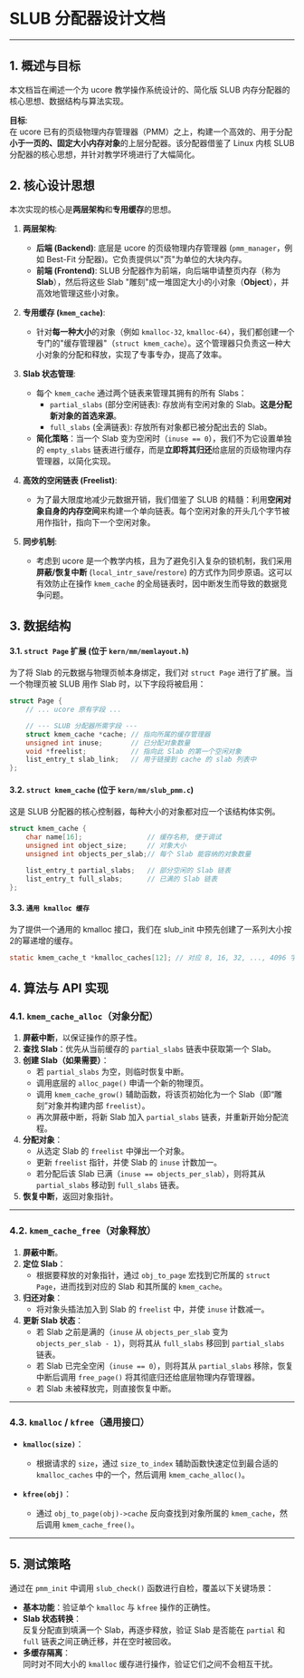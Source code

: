 #  SLUB 分配器设计文档


---

## 1. 概述与目标

本文档旨在阐述一个为 ucore 教学操作系统设计的、简化版 SLUB 内存分配器的核心思想、数据结构与算法实现。

**目标**:  
在 ucore 已有的页级物理内存管理器（PMM）之上，构建一个高效的、用于分配**小于一页的、固定大小内存对象**的上层分配器。该分配器借鉴了 Linux 内核 SLUB 分配器的核心思想，并针对教学环境进行了大幅简化。

## 2. 核心设计思想

本次实现的核心是**两层架构**和**专用缓存**的思想。

1.  **两层架构**:
    * **后端 (Backend)**: 底层是 ucore 的页级物理内存管理器 (`pmm_manager`，例如 Best-Fit 分配器)。它负责提供以"页"为单位的大块内存。
    * **前端 (Frontend)**: SLUB 分配器作为前端，向后端申请整页内存（称为 **Slab**），然后将这些 Slab "雕刻"成一堆固定大小的小对象（**Object**），并高效地管理这些小对象。

2.  **专用缓存 (`kmem_cache`)**:
    * 针对**每一种大小**的对象（例如 `kmalloc-32`, `kmalloc-64`），我们都创建一个专门的"缓存管理器"（`struct kmem_cache`）。这个管理器只负责这一种大小对象的分配和释放，实现了专事专办，提高了效率。

3.  **Slab 状态管理**:
    * 每个 `kmem_cache` 通过两个链表来管理其拥有的所有 Slabs：
        * `partial_slabs` (部分空闲链表): 存放尚有空闲对象的 Slab。**这是分配新对象的首选来源**。
        * `full_slabs` (全满链表): 存放所有对象都已被分配出去的 Slab。
    * **简化策略**：当一个 Slab 变为空闲时（`inuse == 0`），我们不为它设置单独的 `empty_slabs` 链表进行缓存，而是**立即将其归还**给底层的页级物理内存管理器，以简化实现。

4.  **高效的空闲链表 (Freelist)**:
    * 为了最大限度地减少元数据开销，我们借鉴了 SLUB 的精髓：利用**空闲对象自身的内存空间**来构建一个单向链表。每个空闲对象的开头几个字节被用作指针，指向下一个空闲对象。

5.  **同步机制**:
    * 考虑到 ucore 是一个教学内核，且为了避免引入复杂的锁机制，我们采用**屏蔽/恢复中断** (`local_intr_save`/`restore`) 的方式作为同步原语。这可以有效防止在操作 `kmem_cache` 的全局链表时，因中断发生而导致的数据竞争问题。

## 3. 数据结构

#### 3.1. `struct Page` 扩展 (位于 `kern/mm/memlayout.h`)

为了将 Slab 的元数据与物理页帧本身绑定，我们对 `struct Page` 进行了扩展。当一个物理页被 SLUB 用作 Slab 时，以下字段将被启用：

```c
struct Page {
    // ... ucore 原有字段 ...

    // --- SLUB 分配器所需字段 ---
    struct kmem_cache *cache; // 指向所属的缓存管理器
    unsigned int inuse;       // 已分配对象数量
    void *freelist;           // 指向此 Slab 的第一个空闲对象
    list_entry_t slab_link;   // 用于链接到 cache 的 slab 列表中
};
```

#### 3.2. `struct kmem_cache` (位于 `kern/mm/slub_pmm.c`)

这是 SLUB 分配器的核心控制器，每种大小的对象都对应一个该结构体实例。

```c
struct kmem_cache {
    char name[16];                // 缓存名称, 便于调试
    unsigned int object_size;     // 对象大小
    unsigned int objects_per_slab;// 每个 Slab 能容纳的对象数量

    list_entry_t partial_slabs;   // 部分空闲的 Slab 链表
    list_entry_t full_slabs;      // 已满的 Slab 链表
};
```

#### 3.3. `通用 kmalloc 缓存` 
为了提供一个通用的 kmalloc 接口，我们在 slub_init 中预先创建了一系列大小按2的幂递增的缓存。

```c
static kmem_cache_t *kmalloc_caches[12]; // 对应 8, 16, 32, ..., 4096 字节
```

## 4. 算法与 API 实现

### 4.1. `kmem_cache_alloc`（对象分配）

1. **屏蔽中断**，以保证操作的原子性。  
2. **查找 Slab**：优先从当前缓存的 `partial_slabs` 链表中获取第一个 Slab。  
3. **创建 Slab（如果需要）**：  
   - 若 `partial_slabs` 为空，则临时恢复中断。  
   - 调用底层的 `alloc_page()` 申请一个新的物理页。  
   - 调用 `kmem_cache_grow()` 辅助函数，将该页初始化为一个 Slab（即“雕刻”对象并构建内部 `freelist`）。  
   - 再次屏蔽中断，将新 Slab 加入 `partial_slabs` 链表，并重新开始分配流程。  
4. **分配对象**：  
   - 从选定 Slab 的 `freelist` 中弹出一个对象。  
   - 更新 `freelist` 指针，并使 Slab 的 `inuse` 计数加一。  
   - 若分配后该 Slab 已满（`inuse == objects_per_slab`），则将其从 `partial_slabs` 移动到 `full_slabs` 链表。  
5. **恢复中断**，返回对象指针。

---

### 4.2. `kmem_cache_free`（对象释放）

1. **屏蔽中断**。  
2. **定位 Slab**：  
   - 根据要释放的对象指针，通过 `obj_to_page` 宏找到它所属的 `struct Page`，进而找到对应的 Slab 和其所属的 `kmem_cache`。  
3. **归还对象**：  
   - 将对象头插法加入到 Slab 的 `freelist` 中，并使 `inuse` 计数减一。  
4. **更新 Slab 状态**：  
   - 若 Slab 之前是满的（`inuse` 从 `objects_per_slab` 变为 `objects_per_slab - 1`），则将其从 `full_slabs` 移回到 `partial_slabs` 链表。  
   - 若 Slab 已完全空闲（`inuse == 0`），则将其从 `partial_slabs` 移除，恢复中断后调用 `free_page()` 将其彻底归还给底层物理内存管理器。  
   - 若 Slab 未被释放完，则直接恢复中断。  

---

### 4.3. `kmalloc` / `kfree`（通用接口）

- **`kmalloc(size)`**：  
  - 根据请求的 `size`，通过 `size_to_index` 辅助函数快速定位到最合适的 `kmalloc_caches` 中的一个，然后调用 `kmem_cache_alloc()`。

- **`kfree(obj)`**：  
  - 通过 `obj_to_page(obj)->cache` 反向查找到对象所属的 `kmem_cache`，然后调用 `kmem_cache_free()`。

---

## 5. 测试策略

通过在 `pmm_init` 中调用 `slub_check()` 函数进行自检，覆盖以下关键场景：

- **基本功能**：验证单个 `kmalloc` 与 `kfree` 操作的正确性。  
- **Slab 状态转换**：  
  反复分配直到填满一个 Slab，再逐步释放，验证 Slab 是否能在 `partial` 和 `full` 链表之间正确迁移，并在空时被回收。  
- **多缓存隔离**：  
  同时对不同大小的 `kmalloc` 缓存进行操作，验证它们之间不会相互干扰。

